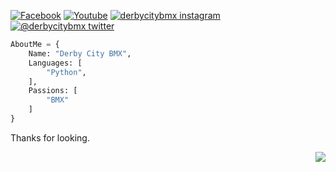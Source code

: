 [![Facebook](https://img.shields.io/badge/-FACEBOOK-informational?style=for-the-badge\&logo=facebook\&logoColor=white\&color=blue)](https://facebook.com/derbycitybmx/) [![Youtube](https://img.shields.io/badge/-YOUTUBE-informational?style=for-the-badge\&logo=youtube\&logoColor=white\&color=red)](https://youtube.com/derbycitybmx/) [![derbycitybmx instagram](https://img.shields.io/badge/-INSTAGRAM-informational?style=for-the-badge\&logo=instagram\&logoColor=white\&color=orange)](https://www.instagram.com/derbycitybmx/) [![@derbycitybmx twitter](https://img.shields.io/badge/-TWITTER-informational?style=for-the-badge\&logo=twitter\&logoColor=white\&color=blue)](https://x.com/derbycitybmx/)

```python
AboutMe = {
    Name: "Derby City BMX",
    Languages: [
        "Python",
    ],
    Passions: [
        "BMX"
    ]
}
```

Thanks for looking.




<img align="right" src="https://komarev.com/ghpvc/?username=derbycitybmx">
